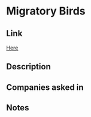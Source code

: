 # Migratory Birds

## Link

[Here](https://www.hackerrank.com/contests/rookierank-2/challenges/migratory-birds)

## Description

## Companies asked in

## Notes